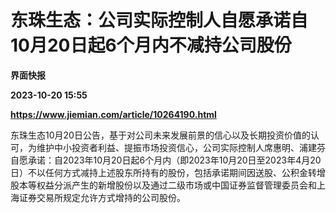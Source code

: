 # 东珠生态：公司实际控制人自愿承诺自10月20日起6个月内不减持公司股份
**界面快报**

**2023-10-20 15:55**

**https://www.jiemian.com/article/10264190.html**

东珠生态10月20日公告，基于对公司未来发展前景的信心以及长期投资价值的认可，为维护中小投资者利益、提振市场投资信心，公司实际控制人席惠明、浦建芬自愿承诺：自2023年10月20日起6个月内（即2023年10月20日至2023年4月20日）不以任何方式减持上述股东所持有的股份，包括承诺期间因送股、公积金转增股本等权益分派产生的新增股份以及通过二级市场或中国证券监督管理委员会和上海证券交易所规定允许方式增持的公司股份。